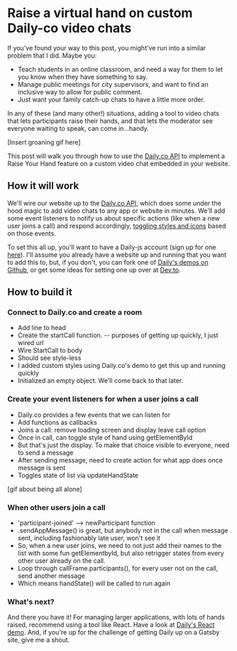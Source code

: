 # Raise a virtual hand on custom Daily-co video chats 

If you've found your way to this post, you might've run into a similar problem that I did. Maybe you: 

* Teach students in an online classroom, and need a way for them to let you know when they have something to say. 
* Manage public meetings for city supervisors, and want to find an inclusive way to allow for public comment. 
* Just want your family catch-up chats to have a little more order. 

In any of these (and many other!) situations, adding a tool to video chats that lets participants raise their hands, and that lets the moderator see everyone waiting to speak, can come in...handy. 

[Insert groaning gif here]

This post will walk you through how to use the [Daily.co API](https://docs.daily.co/docs/reference-docs) to implement a Raise Your Hand feature on a custom video chat embedded in your website. 

## How it will work 
We'll wire our website up to the [Daily.co API](https://docs.daily.co/docs/reference-docs), which does some under the hood magic to add video chats to any app or website in minutes. We'll add some event listeners to notify us about specific actions (like when a new user joins a call) and respond accordingly, [toggling styles and icons](https://www.w3schools.com/jsref/met_document_getelementbyid.asp) based on those events. 

To set this all up, you'll want to have a Daily-js account (sign up for one [here](https://dashboard.daily.co/)). I'll assume you already have a website up and running that you want to add this to, but, if you don't, you can fork one of [Daily's demos on Github](https://github.com/daily-co/daily-demos), or get some ideas for setting one up over at [Dev.to](https://dev.to/gaelthomas/how-to-deploy-a-static-website-for-free-in-only-3-minutes-with-google-drive-254c).

## How to build it 

### Connect to Daily.co and create a room 
- Add line to head 
- Create the startCall function. -- purposes of getting up quickly, I just wired url 
- Wire StartCall to body 
- Should see style-less
- I added custom styles using Daily.co's demo to get this up and running quickly 
- Initialized an empty object. We'll come back to that later. 

### Create your event listeners for when a user joins a call 
- Daily.co provides a few events that we can listen for 
- Add functions as callbacks 
- Joins a call: remove loading screen and display leave call option 
- Once in call, can toggle style of hand using getElementById
- But that's just the display. To make that choice visible to everyone, need to send a message 
- After sending message, need to create action for what app does once message is sent 
- Toggles state of list via updateHandState 

[gif about being all alone]

### When other users join a call 
- 'participant-joined' --> newParticipant function 
- .sendAppMessage() is great, but anybody not in the call when message sent, including fashionably late user, won't see it 
- So, when a new user joins, we need to not just add their names to the list with some fun getElementbyId, but also retrigger states from every other user already on the call. 
- Loop through callFrame.participants(), for every user not on the call, send another message
- Which means handState() will be called to run again 

### What's next? 
And there you have it! For managing larger applications, with lots of hands raised, recommend using a tool like React. Have a look at [Daily's React demo](https://www.daily.co/blog/building-a-custom-video-chat-app-with-react). And, if you're up for the challenge of getting Daily up on a Gatsby site, give me a shout. 